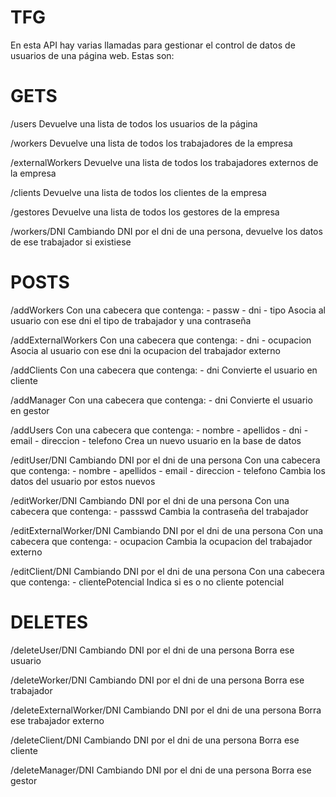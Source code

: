 # TFG
En esta API hay varias llamadas para gestionar el control de datos de usuarios de una página web. Estas son:

# GETS
/users
Devuelve una lista de todos los usuarios de la página

/workers
Devuelve una lista de todos los trabajadores de la empresa

/externalWorkers
Devuelve una lista de todos los trabajadores externos de la empresa

/clients
Devuelve una lista de todos los clientes de la empresa

/gestores
Devuelve una lista de todos los gestores de la empresa

/workers/DNI
Cambiando DNI por el dni de una persona, devuelve los datos de ese trabajador si existiese

# POSTS
/addWorkers
Con una cabecera que contenga: 
    - passw
    - dni
    - tipo
Asocia al usuario con ese dni el tipo de trabajador y una contraseña

/addExternalWorkers
Con una cabecera que contenga: 
    - dni
    - ocupacion
Asocia al usuario con ese dni la ocupacion del trabajador externo

/addClients
Con una cabecera que contenga: 
    - dni
Convierte el usuario en cliente

/addManager
Con una cabecera que contenga: 
    - dni
Convierte el usuario en gestor

/addUsers
Con una cabecera que contenga: 
    - nombre
    - apellidos
    - dni
    - email
    - direccion
    - telefono
Crea un nuevo usuario en la base de datos

/editUser/DNI
Cambiando DNI por el dni de una persona
Con una cabecera que contenga: 
    - nombre
    - apellidos
    - email
    - direccion
    - telefono
Cambia los datos del usuario por estos nuevos

/editWorker/DNI
Cambiando DNI por el dni de una persona
Con una cabecera que contenga: 
    - passswd
Cambia la contraseña del trabajador

/editExternalWorker/DNI
Cambiando DNI por el dni de una persona
Con una cabecera que contenga: 
    - ocupacion
Cambia la ocupacion del trabajador externo

/editClient/DNI
Cambiando DNI por el dni de una persona
Con una cabecera que contenga: 
    - clientePotencial
Indica si es o no cliente potencial

# DELETES
/deleteUser/DNI
Cambiando DNI por el dni de una persona
Borra ese usuario

/deleteWorker/DNI
Cambiando DNI por el dni de una persona
Borra ese trabajador

/deleteExternalWorker/DNI
Cambiando DNI por el dni de una persona
Borra ese trabajador externo

/deleteClient/DNI
Cambiando DNI por el dni de una persona
Borra ese cliente

/deleteManager/DNI
Cambiando DNI por el dni de una persona
Borra ese gestor
